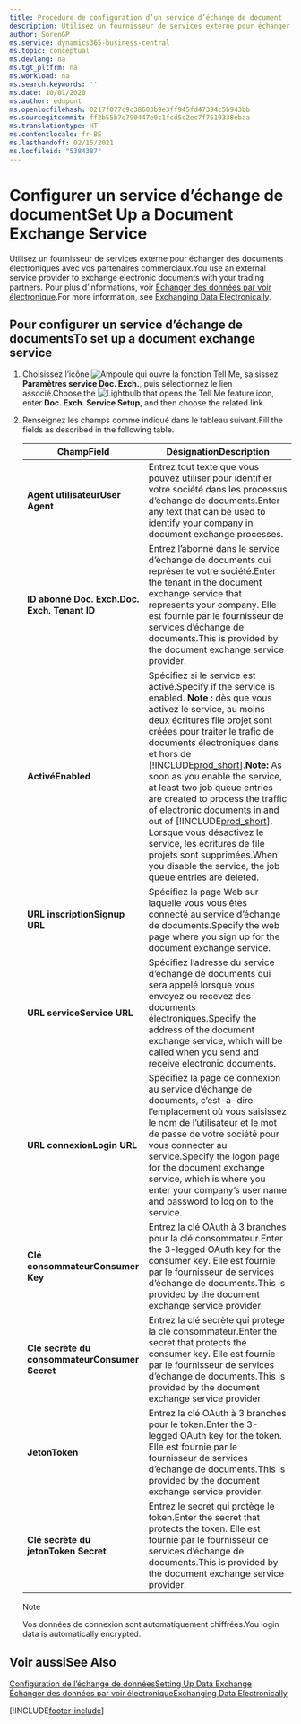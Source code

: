 ```yaml
---
title: Procédure de configuration d’un service d’échange de document | Microsoft Docs
description: Utilisez un fournisseur de services externe pour échanger des documents électroniques avec vos partenaires commerciaux.
author: SorenGP
ms.service: dynamics365-business-central
ms.topic: conceptual
ms.devlang: na
ms.tgt_pltfrm: na
ms.workload: na
ms.search.keywords: ''
ms.date: 10/01/2020
ms.author: edupont
ms.openlocfilehash: 0217f077c9c38603b9e3ff945fd47394c5b943bb
ms.sourcegitcommit: ff2b55b7e790447e0c1fcd5c2ec7f7610338ebaa
ms.translationtype: HT
ms.contentlocale: fr-BE
ms.lasthandoff: 02/15/2021
ms.locfileid: "5384387"
---
```

# <a name="set-up-a-document-exchange-service"></a><span data-ttu-id="2b99e-103">Configurer un service d’échange de document</span><span class="sxs-lookup"><span data-stu-id="2b99e-103">Set Up a Document Exchange Service</span></span>
<span data-ttu-id="2b99e-104">Utilisez un fournisseur de services externe pour échanger des documents électroniques avec vos partenaires commerciaux.</span><span class="sxs-lookup"><span data-stu-id="2b99e-104">You use an external service provider to exchange electronic documents with your trading partners.</span></span> <span data-ttu-id="2b99e-105">Pour plus d’informations, voir [Échanger des données par voir électronique](across-data-exchange.md).</span><span class="sxs-lookup"><span data-stu-id="2b99e-105">For more information, see [Exchanging Data Electronically](across-data-exchange.md).</span></span>  

## <a name="to-set-up-a-document-exchange-service"></a><span data-ttu-id="2b99e-106">Pour configurer un service d’échange de documents</span><span class="sxs-lookup"><span data-stu-id="2b99e-106">To set up a document exchange service</span></span>  
1. <span data-ttu-id="2b99e-107">Choisissez l’icône ![Ampoule qui ouvre la fonction Tell Me](media/ui-search/search_small.png "Dites-moi ce que vous voulez faire"), saisissez **Paramètres service Doc. Exch.**, puis sélectionnez le lien associé.</span><span class="sxs-lookup"><span data-stu-id="2b99e-107">Choose the ![Lightbulb that opens the Tell Me feature](media/ui-search/search_small.png "Tell me what you want to do") icon, enter **Doc. Exch. Service Setup**, and then choose the related link.</span></span>  
2. <span data-ttu-id="2b99e-108">Renseignez les champs comme indiqué dans le tableau suivant.</span><span class="sxs-lookup"><span data-stu-id="2b99e-108">Fill the fields as described in the following table.</span></span>  

    |<span data-ttu-id="2b99e-109">Champ</span><span class="sxs-lookup"><span data-stu-id="2b99e-109">Field</span></span>|<span data-ttu-id="2b99e-110">Désignation</span><span class="sxs-lookup"><span data-stu-id="2b99e-110">Description</span></span>|  
    |---------------------------------|---------------------------------------|  
    |<span data-ttu-id="2b99e-111">**Agent utilisateur**</span><span class="sxs-lookup"><span data-stu-id="2b99e-111">**User Agent**</span></span>|<span data-ttu-id="2b99e-112">Entrez tout texte que vous pouvez utiliser pour identifier votre société dans les processus d’échange de documents.</span><span class="sxs-lookup"><span data-stu-id="2b99e-112">Enter any text that can be used to identify your company in document exchange processes.</span></span>|  
    |<span data-ttu-id="2b99e-113">**ID abonné Doc. Exch.**</span><span class="sxs-lookup"><span data-stu-id="2b99e-113">**Doc. Exch. Tenant ID**</span></span>|<span data-ttu-id="2b99e-114">Entrez l’abonné dans le service d’échange de documents qui représente votre société.</span><span class="sxs-lookup"><span data-stu-id="2b99e-114">Enter the tenant in the document exchange service that represents your company.</span></span> <span data-ttu-id="2b99e-115">Elle est fournie par le fournisseur de services d’échange de documents.</span><span class="sxs-lookup"><span data-stu-id="2b99e-115">This is provided by the document exchange service provider.</span></span>|  
    |<span data-ttu-id="2b99e-116">**Activé**</span><span class="sxs-lookup"><span data-stu-id="2b99e-116">**Enabled**</span></span>|<span data-ttu-id="2b99e-117">Spécifiez si le service est activé.</span><span class="sxs-lookup"><span data-stu-id="2b99e-117">Specify if the service is enabled.</span></span> <span data-ttu-id="2b99e-118">**Note :** dès que vous activez le service, au moins deux écritures file projet sont créées pour traiter le trafic de documents électroniques dans et hors de [!INCLUDE[prod_short](includes/prod_short.md)].</span><span class="sxs-lookup"><span data-stu-id="2b99e-118">**Note:**  As soon as you enable the service, at least two job queue entries are created to process the traffic of electronic documents in and out of [!INCLUDE[prod_short](includes/prod_short.md)].</span></span> <span data-ttu-id="2b99e-119">Lorsque vous désactivez le service, les écritures de file projets sont supprimées.</span><span class="sxs-lookup"><span data-stu-id="2b99e-119">When you disable the service, the job queue entries are deleted.</span></span>|  
    |<span data-ttu-id="2b99e-120">**URL inscription**</span><span class="sxs-lookup"><span data-stu-id="2b99e-120">**Signup URL**</span></span>|<span data-ttu-id="2b99e-121">Spécifiez la page Web sur laquelle vous vous êtes connecté au service d’échange de documents.</span><span class="sxs-lookup"><span data-stu-id="2b99e-121">Specify the web page where you sign up for the document exchange service.</span></span>|  
    |<span data-ttu-id="2b99e-122">**URL service**</span><span class="sxs-lookup"><span data-stu-id="2b99e-122">**Service URL**</span></span>|<span data-ttu-id="2b99e-123">Spécifiez l’adresse du service d’échange de documents qui sera appelé lorsque vous envoyez ou recevez des documents électroniques.</span><span class="sxs-lookup"><span data-stu-id="2b99e-123">Specify the address of the document exchange service, which will be called when you send and receive electronic documents.</span></span>|  
    |<span data-ttu-id="2b99e-124">**URL connexion**</span><span class="sxs-lookup"><span data-stu-id="2b99e-124">**Login URL**</span></span>|<span data-ttu-id="2b99e-125">Spécifiez la page de connexion au service d’échange de documents, c’est-à-dire l’emplacement où vous saisissez le nom de l’utilisateur et le mot de passe de votre société pour vous connecter au service.</span><span class="sxs-lookup"><span data-stu-id="2b99e-125">Specify the logon page for the document exchange service, which is where you enter your company’s user name and password to log on to the service.</span></span>|  
    |<span data-ttu-id="2b99e-126">**Clé consommateur**</span><span class="sxs-lookup"><span data-stu-id="2b99e-126">**Consumer Key**</span></span>|<span data-ttu-id="2b99e-127">Entrez la clé OAuth à 3 branches pour la clé consommateur.</span><span class="sxs-lookup"><span data-stu-id="2b99e-127">Enter the 3-legged OAuth key for the consumer key.</span></span> <span data-ttu-id="2b99e-128">Elle est fournie par le fournisseur de services d’échange de documents.</span><span class="sxs-lookup"><span data-stu-id="2b99e-128">This is provided by the document exchange service provider.</span></span>|  
    |<span data-ttu-id="2b99e-129">**Clé secrète du consommateur**</span><span class="sxs-lookup"><span data-stu-id="2b99e-129">**Consumer Secret**</span></span>|<span data-ttu-id="2b99e-130">Entrez la clé secrète qui protège la clé consommateur.</span><span class="sxs-lookup"><span data-stu-id="2b99e-130">Enter the secret that protects the consumer key.</span></span> <span data-ttu-id="2b99e-131">Elle est fournie par le fournisseur de services d’échange de documents.</span><span class="sxs-lookup"><span data-stu-id="2b99e-131">This is provided by the document exchange service provider.</span></span>|  
    |<span data-ttu-id="2b99e-132">**Jeton**</span><span class="sxs-lookup"><span data-stu-id="2b99e-132">**Token**</span></span>|<span data-ttu-id="2b99e-133">Entrez la clé OAuth à 3 branches pour le token.</span><span class="sxs-lookup"><span data-stu-id="2b99e-133">Enter the 3-legged OAuth key for the token.</span></span> <span data-ttu-id="2b99e-134">Elle est fournie par le fournisseur de services d’échange de documents.</span><span class="sxs-lookup"><span data-stu-id="2b99e-134">This is provided by the document exchange service provider.</span></span>|  
    |<span data-ttu-id="2b99e-135">**Clé secrète du jeton**</span><span class="sxs-lookup"><span data-stu-id="2b99e-135">**Token Secret**</span></span>|<span data-ttu-id="2b99e-136">Entrez le secret qui protège le token.</span><span class="sxs-lookup"><span data-stu-id="2b99e-136">Enter the secret that protects the token.</span></span> <span data-ttu-id="2b99e-137">Elle est fournie par le fournisseur de services d’échange de documents.</span><span class="sxs-lookup"><span data-stu-id="2b99e-137">This is provided by the document exchange service provider.</span></span>|  

    > [!NOTE]  
    > <span data-ttu-id="2b99e-138">Vos données de connexion sont automatiquement chiffrées.</span><span class="sxs-lookup"><span data-stu-id="2b99e-138">You login data is automatically encrypted.</span></span>

## <a name="see-also"></a><span data-ttu-id="2b99e-139">Voir aussi</span><span class="sxs-lookup"><span data-stu-id="2b99e-139">See Also</span></span>  
[<span data-ttu-id="2b99e-140">Configuration de l’échange de données</span><span class="sxs-lookup"><span data-stu-id="2b99e-140">Setting Up Data Exchange</span></span>](across-set-up-data-exchange.md)  
[<span data-ttu-id="2b99e-141">Échanger des données par voir électronique</span><span class="sxs-lookup"><span data-stu-id="2b99e-141">Exchanging Data Electronically</span></span>](across-data-exchange.md)


[!INCLUDE[footer-include](includes/footer-banner.md)]